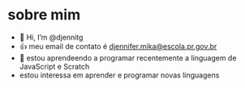 # sobre mim
- 👋 Hi, I’m @djennitg
- 👍 meu email de contato  é  djennifer.mika@escola.pr.gov.br
- 🌱  estou aprendeendo a programar recentemente a linguagem de JavaScript e Scratch 
-  estou interessa  em  aprender e programar novas linguagens

